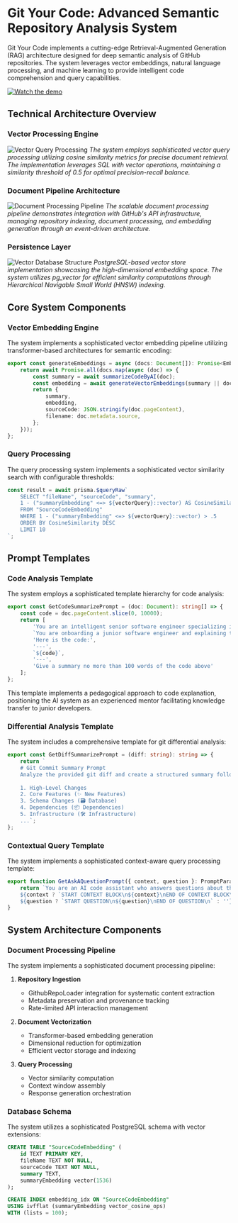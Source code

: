 # Git Your Code: Advanced Semantic Repository Analysis System

Git Your Code implements a cutting-edge Retrieval-Augmented Generation (RAG) architecture designed for deep semantic analysis of GitHub repositories. The system leverages vector embeddings, natural language processing, and machine learning to provide intelligent code comprehension and query capabilities.

[![Watch the demo](https://github.com/sarvagyakrcs/git-your-code/blob/main/demo/thumbnail.png)](https://github.com/sarvagyakrcs/git-your-code/blob/7dc29f0b328e61a61ceb84a957a1074128a49ba9/demo/Saving%20Answer%20Demo%201.mov)



## Technical Architecture Overview

### Vector Processing Engine
![Vector Query Processing](https://github.com/sarvagyakrcs/git-your-code/blob/main/demo/rag-architecture.png)
*The system employs sophisticated vector query processing utilizing cosine similarity metrics for precise document retrieval. The implementation leverages SQL with vector operations, maintaining a similarity threshold of 0.5 for optimal precision-recall balance.*

### Document Pipeline Architecture
![Document Processing Pipeline](https://github.com/sarvagyakrcs/git-your-code/blob/main/demo/document-processing-pipeline.png)
*The scalable document processing pipeline demonstrates integration with GitHub's API infrastructure, managing repository indexing, document processing, and embedding generation through an event-driven architecture.*

### Persistence Layer
![Vector Database Structure](https://github.com/sarvagyakrcs/git-your-code/blob/7dc29f0b328e61a61ceb84a957a1074128a49ba9/demo/source-code-embeddings-in-pg-vector.png)
*PostgreSQL-based vector store implementation showcasing the high-dimensional embedding space. The system utilizes pg_vector for efficient similarity computations through Hierarchical Navigable Small World (HNSW) indexing.*

## Core System Components

### Vector Embedding Engine

The system implements a sophisticated vector embedding pipeline utilizing transformer-based architectures for semantic encoding:

```typescript
export const generateEmbeddings = async (docs: Document[]): Promise<EmbeddingVector[]> => {
    return await Promise.all(docs.map(async (doc) => {
        const summary = await summarizeCodeByAI(doc);
        const embedding = await generateVectorEmbeddings(summary || doc.pageContent);
        return {
            summary,
            embedding,
            sourceCode: JSON.stringify(doc.pageContent),
            filename: doc.metadata.source,
        };
    }));
};
```

### Query Processing

The query processing system implements a sophisticated vector similarity search with configurable thresholds:

```typescript
const result = await prisma.$queryRaw`
    SELECT "fileName", "sourceCode", "summary",
    1 - ("summaryEmbedding" <=> ${vectorQuery}::vector) AS CosineSimilarity
    FROM "SourceCodeEmbedding"
    WHERE 1 - ("summaryEmbedding" <=> ${vectorQuery}::vector) > .5
    ORDER BY CosineSimilarity DESC
    LIMIT 10
`;
```

## Prompt Templates

### Code Analysis Template
The system employs a sophisticated template hierarchy for code analysis:

```typescript
export const GetCodeSummarizePrompt = (doc: Document): string[] => {
    const code = doc.pageContent.slice(0, 10000);
    return [
        'You are an intelligent senior software engineer specializing in onboarding junior software engineers onto projects',
        `You are onboarding a junior software engineer and explaining to them the purpose of the ${doc.metadata.source} file`,
        'Here is the code:',
        '---',
        `${code}`,
        '---',
        'Give a summary no more than 100 words of the code above'
    ];
};
```

This template implements a pedagogical approach to code explanation, positioning the AI system as an experienced mentor facilitating knowledge transfer to junior developers.

### Differential Analysis Template
The system includes a comprehensive template for git differential analysis:

```typescript
export const GetDiffSummarizePrompt = (diff: string): string => {
    return `
    # Git Commit Summary Prompt
    Analyze the provided git diff and create a structured summary following these guidelines:
    
    1. High-Level Changes
    2. Core Features (✨ New Features)
    3. Schema Changes (🗃️ Database)
    4. Dependencies (📦 Dependencies)
    5. Infrastructure (🛠️ Infrastructure)
    ...`;
};
```

### Contextual Query Template
The system implements a sophisticated context-aware query processing template:

```typescript
export function GetAskAQuestionPrompt({ context, question }: PromptParams): string {
    return `You are an AI code assistant who answers questions about the codebase...
    ${context ? `START CONTEXT BLOCK\n${context}\nEND OF CONTEXT BLOCK\n` : ''}
    ${question ? `START QUESTION\n${question}\nEND OF QUESTION\n` : ''}`;
}
```

## System Architecture Components

### Document Processing Pipeline

The system implements a sophisticated document processing pipeline:

1. **Repository Ingestion**
   - GithubRepoLoader integration for systematic content extraction
   - Metadata preservation and provenance tracking
   - Rate-limited API interaction management

2. **Document Vectorization**
   - Transformer-based embedding generation
   - Dimensional reduction for optimization
   - Efficient vector storage and indexing

3. **Query Processing**
   - Vector similarity computation
   - Context window assembly
   - Response generation orchestration

### Database Schema

The system utilizes a sophisticated PostgreSQL schema with vector extensions:

```sql
CREATE TABLE "SourceCodeEmbedding" (
    id TEXT PRIMARY KEY,
    fileName TEXT NOT NULL,
    sourceCode TEXT NOT NULL,
    summary TEXT,
    summaryEmbedding vector(1536)
);

CREATE INDEX embedding_idx ON "SourceCodeEmbedding" 
USING ivfflat (summaryEmbedding vector_cosine_ops)
WITH (lists = 100);
```